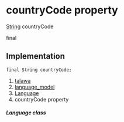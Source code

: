 
<div>

# countryCode property

</div>


[String](https://api.flutter.dev/flutter/dart-core/String-class.html)
countryCode


final




## Implementation

``` language-dart
final String countryCode;
```







1.  [talawa](../../index.md)
2.  [language_model](../../models_language_language_model/)
3.  [Language](../../models_language_language_model/Language-class.md)
4.  countryCode property

##### Language class







